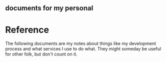 ## documents for my personal
# Reference

The following documents are my notes about things like my development process 
and what services I use to do what.  They might someday be useful for other 
folk, but don't count on it.
